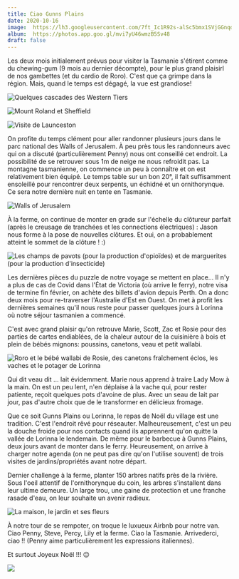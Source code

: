 ```yaml
---
title: Ciao Gunns Plains
date: 2020-10-16
image:  https://lh3.googleusercontent.com/7ft_Ic1R92s-alSc5bmx1SVjGGnqdIM4xUxjnfyEFpXAuqMV9g3KDSmllUZmNdBXI7mk4JKf_MPm5MjM6n7TS50U0ov9hErb21vJ8FrV9M_2Hevk8jS_kw6QdQyWpUK1qxHSZJ0I5IM
album:  https://photos.app.goo.gl/mvi7yU46wmzB5Sv48
draft: false
---
```

  
Les deux mois initialement prévus pour visiter la Tasmanie s'étirent comme du chewing-gum (9 mois au dernier décompte), pour le plus grand plaisirl de nos gambettes (et du cardio de Roro). C'est que ça grimpe dans la région. Mais, quand le temps est dégagé, la vue est grandiose!

![Quelques cascades des Western Tiers](https://lh3.googleusercontent.com/NERT7cbiYhLYgpCcdON61pzhCsMgm8RLgoF8G1F20bPyOgT86d4u62d1lfEqoyQx65egsRFi0cGy_548Ci4Sjht-UvueouITo8TsoHxJVLeOSPheZBtJamRE1IYh0-wjX9RXyH0_Jj0)

![Mount Roland et Sheffield](https://lh3.googleusercontent.com/Jw1rCGFrLtKRD23-72ddHwFsScPrrRUP8MfIJeS93t8_t2dntC0CrPTEozfX3fBReztOcwE9Qt-uQKv-vnqi62QIea2HNkS3mwhl-X7J48hd9SDMyca-s9xRv4JRSNn3BvKaacLqwD4)

![Visite de Launceston](https://lh3.googleusercontent.com/4_qj3TFWzOZTlbh4c7O0lQtH9UG83C09_Lrww2nTqzaHzW44Cdv66foGqjKc2m2R_sjsVeROxrX_raOTfKdWC62u6G2srDPFVDAEfBJJzzSMogQYC2psIDEm-tmzeaYjhntaN5DTe7E)

On profite du temps clément pour aller randonner plusieurs jours dans le parc national des Walls of Jerusalem. À peu près tous les randonneurs avec qui on a discuté (particulièrement Penny) nous ont conseillé cet endroit. La possibilité de se retrouver sous 1m de neige ne nous refroidit pas. La montagne tasmanienne, on commence un peu à connaître et on est relativement bien équipé. Le temps table sur un bon 20°, il fait suffisamment ensoleillé pour rencontrer deux serpents, un échidné et un ornithorynque. Ce sera notre dernière nuit en tente en Tasmanie.

![Walls of Jerusalem](https://lh3.googleusercontent.com/bdpZhjVYs4qzhQgDqVBoFmCBrUA7LaKb-8M77PCWdhkD2Z8I90dZNiGDgI-hOo_qjLoYsOfWKcCVyxJ1f12XohUDyeQ1xrcssVF4oZZNGXvmPyY-6xIm66o6tY8xWxssl_jcs_KT6W8)

À la ferme, on continue de monter en grade sur l'échelle du clôtureur parfait (après le creusage de tranchées et les connections électriques) : Jason nous forme à la pose de nouvelles clôtures. Et oui, on a probablement atteint le sommet de la clôture ! :)

![Les champs de pavots (pour la production d'opioïdes) et de marguerites (pour la production d'insecticide)](https://lh3.googleusercontent.com/JtIBc6kiuzeZKr9sTaaSeleSxtr6lucXVH9dYOVkxjwP9X5wOvB4x2ZF7ceU2v-39fxEO_pDMUcvViBbJvr2LB-BrnMYdlFhoJKl8hArVnhNDY8gym4n7cpK8HYgX6ZKwlTsK-BdmPs )

Les dernières pièces du puzzle de notre voyage se mettent en place... Il n'y a plus de cas de Covid dans l'État de Victoria (où arrive le ferry), notre visa de termine fin février, on achète des billets d'avion depuis Perth. On a donc deux mois pour re-traverser l'Australie d'Est en Ouest. On met à profit les dernières semaines qu'il nous reste pour passer quelques jours à Lorinna où notre séjour tasmanien a commencé.

C'est avec grand plaisir qu'on retrouve Marie, Scott, Zac et Rosie pour des parties de cartes endiablées, de la chaleur autour de la cuisinière à bois et plein de bébés mignons: poussins, canetons, veau et petit wallabi.

![Roro et le bébé wallabi de Rosie, des canetons fraîchement éclos, les vaches et le potager de Lorinna](https://lh3.googleusercontent.com/KSh_GHDHLmE0S-wEbKvCMnSjW-u_E0Zg_59FssyygzCRQk99JdCBJ5XUdQWnHNaULI3BnPDXPIV0gCVrbsFyUFmyJaEvL4UNkfMJsz9ct1HNgA56O8QeRCySa72gw5S0kfKyUSe5-aE)

Qui dit veau dit ... lait évidemment. Marie nous apprend à traire Lady Mow à la main. On est un peu lent, n'en déplaise à la vache qui, pour rester patiente, reçoit quelques pots d'avoine de plus. Avec un seau de lait par jour, pas d'autre choix que de le transformer en délicieux fromage.

Que ce soit Gunns Plains ou Lorinna, le repas de Noël du village est une tradition. C'est l'endroit rêvé pour réseauter. Malheureusement, c'est un peu la douche froide pour nos contacts quand ils apprennent qu'on quitte la vallée de Lorinna le lendemain. De même pour le barbecue à Gunns Plains, deux jours avant de monter dans le ferry. Heureusement, on arrive à charger notre agenda (on ne peut pas dire qu'on l'utilise souvent) de trois visites de jardins/propriétés avant notre départ.

Dernier challenge à la ferme, planter 150 arbres natifs près de la rivière. Sous l'oeil attentif de l'ornithorynque du coin, les arbres s'installent dans leur ultime demeure. Un large trou, une gaine de protection et une franche rasade d'eau, on leur souhaite un avenir radieux.

![La maison, le jardin et ses fleurs](https://lh3.googleusercontent.com/zM6q_gkQifOyr-m9I0Z6JnPdkByTYSKOy41iwNXzvkG2KprWCnkQdjdNagLjbQMBU6UVUrbwQUKxj9bebw3fLAwkjmulNaRQJg8Ytr8qCaYfiogS5GwQnw0PK_hK90LdARrvcj9U3AY )

À notre tour de se rempoter, on troque le luxueux Airbnb pour notre van. Ciao Penny, Steve, Percy, Lily et la ferme. Ciao la Tasmanie. Arrivederci, ciao !! (Penny aime particulièrement les expressions italiennes).

Et surtout Joyeux Noël !!! 😉

![](https://lh3.googleusercontent.com/Ksbxf4i6BLPKxHT5WJsU9E6GMQFo2i9xu4oVA2iLB3kVKUmF-C_I5Hqfx2KzwdLhgjkqDJRH0tZNJ2Kp_MBIYwSoPva7PtJd5aDxItMH3Fh4YImU30AoiutNkY26WbhU2-fyo7BamOw)


